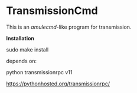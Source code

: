 TransmissionCmd
=========

This is an *amulecmd*-like program for transmission.

**Installation**

sudo make install

depends on:

python transmissionrpc v11

https://pythonhosted.org/transmissionrpc/
